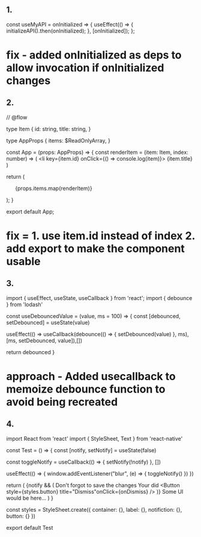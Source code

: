 ## 1.
const useMyAPI = onInitialized => {
  useEffect(() => {
    initializeAPI().then(onInitialized);
  }, [onInitialized]); 
};

# fix - added onInitialized as deps to allow invocation if onInitialized changes


## 2.
// @flow

type Item {
    id: string,
    title: string,
  }
  
  type AppProps {
    items: $ReadOnlyArray<Item>,
  }
   
  const App = (props: AppProps) => {
   const renderItem = (item: Item, index: number) => (
     <li key={item.id} onClick={() => console.log(item)}>
       {item.title}
     </li>
   )
   
   return (
     <ul>
       {props.items.map(renderItem)}
     </ul>
   );
  }

  export default App; 
  # fix = 1. use item.id instead of index 2. add export to make the component usable


  ## 3.
  import { useEffect, useState, useCallback } from 'react';
  import { debounce } from 'lodash'
  
  const useDebouncedValue = (value, ms = 100) => {
  const [debounced, setDebounced] = useState(value)
  
  useEffect(() => useCallback(debounce(() => { 
    setDebounced(value)
  }, ms), 
  [ms, setDebounced, value]),[])
  
  return debounced
  }

  # approach - Added usecallback to memoize debounce function to avoid being recreated

  ## 4.
  import React from 'react'
import { StyleSheet, Text } from 'react-native'

const Test = () => {
  const [notify, setNotify] = useState(false)

  const toggleNotify = useCallback(() => {
    setNotify(!notify)
  }, [])

  useEffect(() => {
    window.addEventListener("blur", (e) => {
      toggleNotify()
    })
  })

  return (
    <View style={styles.container}>
      {notify && (
        <View style={styles.notification}>
        <Text style={styles.label}>Don't forgot to save the changes Your did</Text>
        <Button style={styles.button} title="Dismiss"onClick={onDismiss} />
        </View>
      )}
      <Text style={styles.label}>Some UI would be here...</Text>
    </View>
  )
}

const styles = StyleSheet.create({
  container: {},
  label: {},
  notifiction: {},
  button: {}
})

export default Test